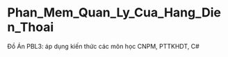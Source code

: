 # Phan_Mem_Quan_Ly_Cua_Hang_Dien_Thoai
Đồ Án PBL3: áp dụng kiến thức các môn học CNPM, PTTKHDT, C# 
